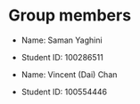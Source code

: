 # Group members

* Name: Saman Yaghini
* Student ID: 100286511

* Name: Vincent (Dai) Chan
* Student ID: 100554446